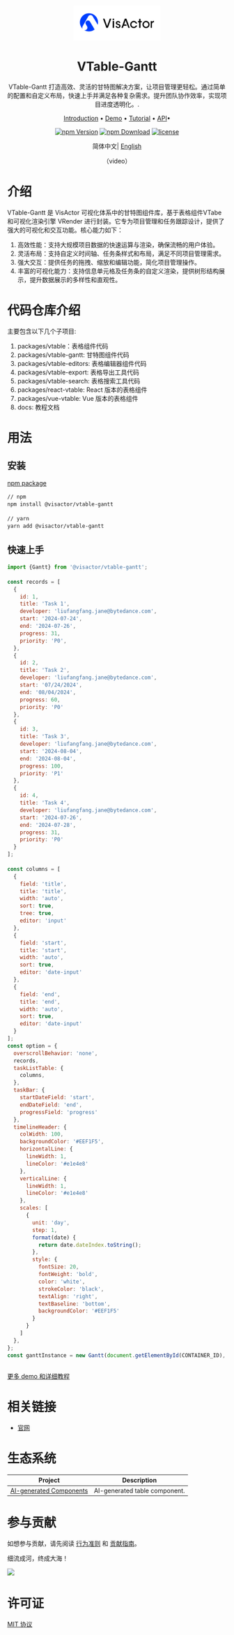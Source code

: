 <div align="center">
  <a href="" target="_blank">
    <img alt="VisActor Logo" width="200" src="https://github.com/VisActor/.github/blob/main/profile/500_200.svg"/>
  </a>
</div>

<div align="center">
  <h1>VTable-Gantt</h1>
</div>

<div align="center">

VTable-Gantt 打造高效、灵活的甘特图解决方案，让项目管理更轻松。通过简单的配置和自定义布局，快速上手并满足各种复杂需求。提升团队协作效率，实现项目进度透明化。.

<p align="center">
  <a href="https://visactor.io/vtable/guide/gantt/introduction">Introduction</a> •
  <a href="https://visactor.io/vtable/demo/gantt/gantt-basic">Demo</a> •
  <a href="https://visactor.io/vtable/guide/gantt/Getting_Started">Tutorial</a> •
  <a href="https://visactor.io/vtable/option/Gantt">API</a>•
</p>

[![npm Version](https://img.shields.io/npm/v/@visactor/vtable-gantt.svg)](https://www.npmjs.com/package/@visactor/vtable-gantt)
[![npm Download](https://img.shields.io/npm/dm/@visactor/vtable-gantt.svg)](https://www.npmjs.com/package/@visactor/vtable-gantt)
[![license](https://img.shields.io/badge/license-MIT-blue.svg)](https://github.com/visactor/vtable/blob/main/LICENSE)

</div>

<div align="center">

简体中文| [English](./README.md)

</div>

<div align="center">

（video）

</div>

# 介绍

VTable-Gantt 是 VisActor 可视化体系中的甘特图组件库，基于表格组件VTabe和可视化渲染引擎 VRender 进行封装。它专为项目管理和任务跟踪设计，提供了强大的可视化和交互功能。核心能力如下：

1. 高效性能：支持大规模项目数据的快速运算与渲染，确保流畅的用户体验。
2. 灵活布局：支持自定义时间轴、任务条样式和布局，满足不同项目管理需求。
3. 强大交互：提供任务的拖拽、缩放和编辑功能，简化项目管理操作。
4. 丰富的可视化能力：支持信息单元格及任务条的自定义渲染，提供树形结构展示，提升数据展示的多样性和直观性。

# 代码仓库介绍

主要包含以下几个子项目:

1. packages/vtable：表格组件代码
2. packages/vtable-gantt: 甘特图组件代码
3. packages/vtable-editors: 表格编辑器组件代码
4. packages/vtable-export: 表格导出工具代码
5. packages/vtable-search: 表格搜索工具代码
6. packages/react-vtable: React 版本的表格组件
7. packages/vue-vtable: Vue 版本的表格组件
8. docs: 教程文档

# 用法

## 安装

[npm package](https://www.npmjs.com/package/@visactor/vtable)

```bash
// npm
npm install @visactor/vtable-gantt

// yarn
yarn add @visactor/vtable-gantt
```

## 快速上手

```javascript
import {Gantt} from '@visactor/vtable-gantt';

const records = [
  {
    id: 1,
    title: 'Task 1',
    developer: 'liufangfang.jane@bytedance.com',
    start: '2024-07-24',
    end: '2024-07-26',
    progress: 31,
    priority: 'P0',
  },
  {
    id: 2,
    title: 'Task 2',
    developer: 'liufangfang.jane@bytedance.com',
    start: '07/24/2024',
    end: '08/04/2024',
    progress: 60,
    priority: 'P0'
  },
  {
    id: 3,
    title: 'Task 3',
    developer: 'liufangfang.jane@bytedance.com',
    start: '2024-08-04',
    end: '2024-08-04',
    progress: 100,
    priority: 'P1'
  },
  {
    id: 4,
    title: 'Task 4',
    developer: 'liufangfang.jane@bytedance.com',
    start: '2024-07-26',
    end: '2024-07-28',
    progress: 31,
    priority: 'P0'
  }
];

const columns = [
  {
    field: 'title',
    title: 'title',
    width: 'auto',
    sort: true,
    tree: true,
    editor: 'input'
  },
  {
    field: 'start',
    title: 'start',
    width: 'auto',
    sort: true,
    editor: 'date-input'
  },
  {
    field: 'end',
    title: 'end',
    width: 'auto',
    sort: true,
    editor: 'date-input'
  }
];
const option = {
  overscrollBehavior: 'none',
  records,
  taskListTable: {
    columns,
  },
  taskBar: {
    startDateField: 'start',
    endDateField: 'end',
    progressField: 'progress'
  },
  timelineHeader: {
    colWidth: 100,
    backgroundColor: '#EEF1F5',
    horizontalLine: {
      lineWidth: 1,
      lineColor: '#e1e4e8'
    },
    verticalLine: {
      lineWidth: 1,
      lineColor: '#e1e4e8'
    },
    scales: [
      {
        unit: 'day',
        step: 1,
        format(date) {
          return date.dateIndex.toString();
        },
        style: {
          fontSize: 20,
          fontWeight: 'bold',
          color: 'white',
          strokeColor: 'black',
          textAlign: 'right',
          textBaseline: 'bottom',
          backgroundColor: '#EEF1F5'
        }
      }
    ]
  },
};
const ganttInstance = new Gantt(document.getElementById(CONTAINER_ID), option);

```

##

[更多 demo 和详细教程](https://visactor.io/vtable)

# 相关链接

- [官网](https://visactor.io/vtable)

# 生态系统

| Project                                                     | Description                                                                            |
| ----------------------------------------------------------- | -------------------------------------------------------------------------------------- |
| [AI-generated Components](https://visactor.io/ai-vtable)    | AI-generated table component.                                                          |

# 参与贡献

如想参与贡献，请先阅读 [行为准则](./CODE_OF_CONDUCT.md) 和 [贡献指南](./CONTRIBUTING.zh-CN.md)。

细流成河，终成大海！

<a href="https://github.com/visactor/vtable/graphs/contributors"><img src="https://contrib.rocks/image?repo=visactor/vtable" /></a>

# 许可证

[MIT 协议](./LICENSE)
